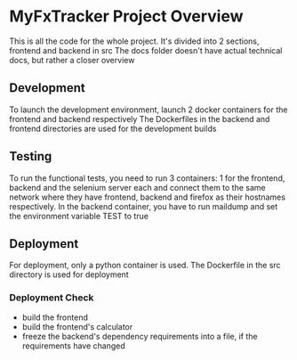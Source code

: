 # MyFxTracker Project Overview

This is all the code for the whole project.
It's divided into 2 sections, frontend and backend in src
The docs folder doesn't have actual technical docs, but rather
a closer overview

## Development
To launch the development environment, launch 2 docker containers for the frontend
and backend respectively
The Dockerfiles in the backend and frontend directories are used for the development builds

## Testing
To run the functional tests, you need to run 3 containers: 1 for the frontend, backend and
the selenium server each and connect them to the same network where they have frontend, backend
and firefox as their hostnames respectively. In the backend container, you have to run
maildump and set the environment variable TEST to true

## Deployment
For deployment, only a python container is used.
The Dockerfile in the src directory is used for deployment

### Deployment Check
*   build the frontend
*   build the frontend's calculator
*   freeze the backend's dependency requirements into a file, if the requirements have changed